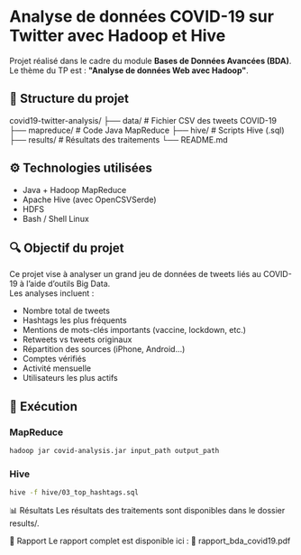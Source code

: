 # Analyse de données COVID-19 sur Twitter avec Hadoop et Hive

Projet réalisé dans le cadre du module **Bases de Données Avancées (BDA)**.  
Le thème du TP est : **"Analyse de données Web avec Hadoop"**.

## 📁 Structure du projet
covid19-twitter-analysis/
├── data/ # Fichier CSV des tweets COVID-19
├── mapreduce/ # Code Java MapReduce
├── hive/ # Scripts Hive (.sql)
├── results/ # Résultats des traitements
└── README.md

## ⚙️ Technologies utilisées

- Java + Hadoop MapReduce
- Apache Hive (avec OpenCSVSerde)
- HDFS
- Bash / Shell Linux

## 🔍 Objectif du projet

Ce projet vise à analyser un grand jeu de données de tweets liés au COVID-19 à l’aide d’outils Big Data.  
Les analyses incluent :

- Nombre total de tweets
- Hashtags les plus fréquents
- Mentions de mots-clés importants (vaccine, lockdown, etc.)
- Retweets vs tweets originaux
- Répartition des sources (iPhone, Android…)
- Comptes vérifiés
- Activité mensuelle
- Utilisateurs les plus actifs

## 🚀 Exécution

### MapReduce
```bash
hadoop jar covid-analysis.jar input_path output_path
```

### Hive
```bash
hive -f hive/03_top_hashtags.sql
```

📊 Résultats
Les résultats des traitements sont disponibles dans le dossier results/.

📄 Rapport
Le rapport complet est disponible ici :
📎 rapport_bda_covid19.pdf
